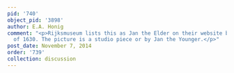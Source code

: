 ```yaml
---
pid: '740'
object_pid: '3898'
author: E.A. Honig
comment: "<p>Rijksmuseum lists this as Jan the Elder on their website but gives date
  of 1630. The picture is a studio piece or by Jan the Younger.</p>"
post_date: November 7, 2014
order: '739'
collection: discussion
---
```

